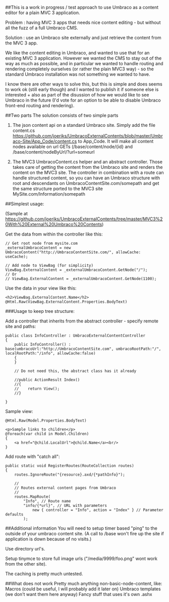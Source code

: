 ##This is a work in progress / test approach to use Umbraco as a content editor for a plain MVC 3 application.

Problem : having MVC 3 apps that needs nice content editing - but without all the fuzz of a full Umbraco CMS.

Solution : use an Umbraco site externally and just retrieve the content from the MVC 3 app.

We like the content editing in Umbraco, and wanted to use that for an existing MVC 3 application. However we wanted the CMS to stay out of the way as much as possible, and in particular we wanted to handle routing and rendering completely ourselves (or rather the plain MVC3 way) - so the standard Umbraco installation was not something we wanted to have.

I know there are other ways to solve this, but this is simple and does seems to work ok (still early though) and I wanted to publish it if someone else is interested + also as part of the disussion of how we would like to see Umbraco in the future (I'd vote for an option to be able to disable Umbraco front-end routing and rendering).

##Two parts
The solution consists of two simple parts

1. The json content api on a standard Umbraco site. Simply add the file content.cs https://github.com/joeriks/UmbracoExternalContents/blob/master/Umbraco-Site/App_Code/content.cs to App_Code. It will make all content nodes available on url GETs (/base/content/node/{id} and /base/content/nodeByUrl/?url=someurl

2. The MVC3 UmbracoContent.cs helper and an abstract controller. Those takes care of getting the content from the Umbraco site and renders the content on the MVC3 site. The controller in combination with a route can handle structured content, so you can have an Umbraco structure with root and descendants on UmbracoContentSite.com/somepath and get the same structure ported to the MVC3 site MySite.com/Information/somepath

##Simplest usage:

(Sample at https://github.com/joeriks/UmbracoExternalContents/tree/master/MVC3%20With%20External%20Umbraco%20Contents)

Get the data from within the controller like this:

    // Get root node from mysite.com
    _externalUmbracoContent = new UmbracoContent("http://UmbracoContentSite.com/", allowCache: useCache);

    // Add node to ViewBag (for simplicity)
    ViewBag.ExternalContent = _externalUmbracoContent.GetNode("/");
    // Or
    // ViewBag.ExternalContent = _externalUmbracoContent.GetNode(1100);
    

Use the data in your view like this:

    <h2>ViewBag.ExternalContent.Name</h2>
    @Html.Raw(ViewBag.ExternalContent.Properties.BodyText)
    
    
###Usage to keep tree structure:

Add a controller that inherits from the abstract controller - specify remote site and paths:

    public class InfoController : UmbracoExternalContentController
    {
        public InfoController() : base(umbracoUrl:"http://UmbracoContentSite.com", umbracoRootPath:"/", localRootPath:"/info", allowCache:false)
        {
        }

        // Do not need this, the abstract class has it already 

        //public ActionResult Index()
        //{
        //    return View();
        //}

    }
    
Sample view:

    @Html.Raw(Model.Properties.BodyText)

    <p>Sample links to children</p>
    @foreach(var child in Model.Children)
    {
        <a href="@child.LocalUrl">@child.Name</a><br/>
    }

Add route with "catch all":

    public static void RegisterRoutes(RouteCollection routes)
    {
        routes.IgnoreRoute("{resource}.axd/{*pathInfo}");

        //
        // Routes external content pages from Umbraco
        //
        routes.MapRoute(
            "Info", // Route name
            "info/{*url}", // URL with parameters
                new { controller = "Info", action = "Index" } // Parameter defaults
            );
            
##Additional information
You will need to setup timer based "ping" to the outside of your umbraco content site. (A call to /base won't fire up the site if application is down because of no visits.)

Use directory url's.

Setup tinymce to store full image urls ("/media/9999/foo.png" wont work from the other site).

The caching is pretty much untested.

##What does not work
Pretty much anything non-basic-node-content, like:
Macros (could be useful, I will probably add it later on)
Umbraco templates (we don't want them here anyway)
Fancy stuff that uses it's own .ashx
